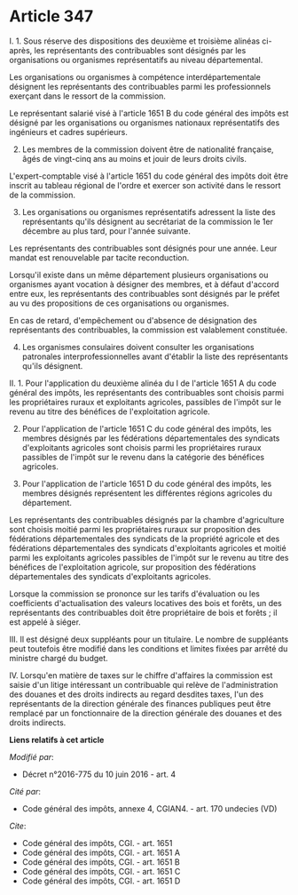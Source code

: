 # Article 347

I. 1. Sous réserve des dispositions des deuxième et troisième alinéas ci-après, les représentants des contribuables sont
désignés par les organisations ou organismes représentatifs au niveau départemental. 

Les organisations ou organismes à compétence interdépartementale désignent les représentants des contribuables parmi les
professionnels exerçant dans le ressort de la commission. 

Le représentant salarié visé à l'article 1651 B du code général des impôts est désigné par les organisations ou organismes
nationaux représentatifs des ingénieurs et cadres supérieurs. 

2. Les membres de la commission doivent être de nationalité française, âgés de vingt-cinq ans au moins et jouir de leurs
droits civils. 

L'expert-comptable visé à l'article 1651 du code général des impôts doit être inscrit au tableau régional de l'ordre et
exercer son activité dans le ressort de la commission. 

3. Les organisations ou organismes représentatifs adressent la liste des représentants qu'ils désignent au secrétariat de la
commission le 1er décembre au plus tard, pour l'année suivante. 

Les représentants des contribuables sont désignés pour une année. Leur mandat est renouvelable par tacite reconduction. 

Lorsqu'il existe dans un même département plusieurs organisations ou organismes ayant vocation à désigner des membres, et à
défaut d'accord entre eux, les représentants des contribuables sont désignés par le préfet au vu des propositions de ces
organisations ou organismes. 

En cas de retard, d'empêchement ou d'absence de désignation des représentants des contribuables, la commission est
valablement constituée. 

4. Les organismes consulaires doivent consulter les organisations patronales interprofessionnelles avant d'établir la liste
des représentants qu'ils désignent. 

II. 1. Pour l'application du deuxième alinéa du I de l'article 1651 A du code général des impôts, les représentants des
contribuables sont choisis parmi les propriétaires ruraux et exploitants agricoles, passibles de l'impôt sur le revenu au
titre des bénéfices de l'exploitation agricole. 

2. Pour l'application de l'article 1651 C du code général des impôts, les membres désignés par les fédérations
départementales des syndicats d'exploitants agricoles sont choisis parmi les propriétaires ruraux passibles de l'impôt sur le
revenu dans la catégorie des bénéfices agricoles. 

3. Pour l'application de l'article 1651 D du code général des impôts, les membres désignés représentent les différentes
régions agricoles du département. 

Les représentants des contribuables désignés par la chambre d'agriculture sont choisis moitié parmi les propriétaires ruraux
sur proposition des fédérations départementales des syndicats de la propriété agricole et des fédérations départementales des
syndicats d'exploitants agricoles et moitié parmi les exploitants agricoles passibles de l'impôt sur le revenu au titre des
bénéfices de l'exploitation agricole, sur proposition des fédérations départementales des syndicats d'exploitants agricoles. 

Lorsque la commission se prononce sur les tarifs d'évaluation ou les coefficients d'actualisation des valeurs locatives des
bois et forêts, un des représentants des contribuables doit être propriétaire de bois et forêts ; il est appelé à siéger. 

III. Il est désigné deux suppléants pour un titulaire. Le nombre de suppléants peut toutefois être modifié dans les
conditions et limites fixées par arrêté du ministre chargé du budget. 

IV. Lorsqu'en matière de taxes sur le chiffre d'affaires la commission est saisie d'un litige intéressant un contribuable qui
relève de l'administration des douanes et des droits indirects au regard desdites taxes, l'un des représentants de la
direction générale des finances publiques peut être remplacé par un fonctionnaire de la direction générale des douanes et des
droits indirects.

**Liens relatifs à cet article**

_Modifié par_:

  - Décret n°2016-775 du 10 juin 2016 - art. 4

_Cité par_:

  - Code général des impôts, annexe 4, CGIAN4. - art. 170 undecies (VD)

_Cite_:

  - Code général des impôts, CGI. - art. 1651
  - Code général des impôts, CGI. - art. 1651 A
  - Code général des impôts, CGI. - art. 1651 B
  - Code général des impôts, CGI. - art. 1651 C
  - Code général des impôts, CGI. - art. 1651 D
